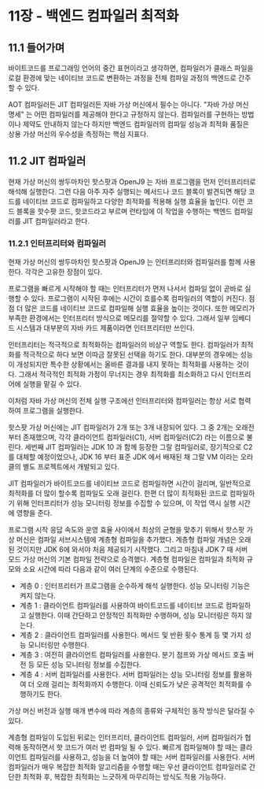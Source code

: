 # 11장 - 백엔드 컴파일러 최적화

## 11.1 들어가며&#x20;

바이트코드를 프로그래밍 언어의 중간 표현이라고 생각하면, 컴파일러가 클래스 파일을 로컬 환경에 맞는 네이티브 코드로 변환하는 과정을 전체 컴파일 과정의 백엔드로 간주할 수 있다.&#x20;

AOT 컴파일러든 JIT 컴파일러든 자바 가상 머신에서 필수는 아니다. "자바 가상 머신 명세" 는 어떤 컴파일러를 제공해야 한다고 규정하지 않는다. 컴파일러를 구현하는 방법이나 제약도 안내하지 않는다 하지만 백엔드 컴파일러의 컴파일 성능과 최적화 품질은 상용 가상 머신의 우수성을 측정하는 핵심 지표다.&#x20;

## 11.2 JIT 컴파일러&#x20;

현재 가상 머신의 쌍두마차인 핫스팟과 OpenJ9 는 자바 프로그램을 먼저 인터프리터로 해석해 실행한다. 그런 다음 아주 자주 실행되는 메서드나 코드 블록이 발견되면 해당 코드를 네이티브 코드로 컴파일하고 다양한 최적화를 적용해 실행 효율을 높인다. 이런 코드 블록을 핫수팟 코드, 핫코드라고 부르며 런타임에 이 작업을 수행하는 백엔드 컴파일러를 JIT 컴파일러라고 한다.&#x20;

### 11.2.1 인터프리터와 컴파일러&#x20;

현재 가상 머신의 쌍두마차인 핫스팟과 OpenJ9 는 인터프리터와 컴파일러를 함께 사용한다. 각각은 고유한 장점이 있다.&#x20;

프로그램을 빠르게 시작해야 할 때는 인터프리터가 먼저 나서서 컴파일 없이 곧바로 실행할 수 있다. 프로그램이 시작된 후에는 시간이 흐를수록 컴파일러의 역할이 커진다. 점점 더 많은 코드를 네이티브 코드로 컴파일해 실행 효율을 높이는 것이다. 또한 메모리가 부족한 환경에서는 인터프리터 방식으로 메모리를 절약할 수 있다. 그래서 일부 임베디드 시스템과 대부분의 자바 카드 제품이라면 인터프리터만 쓰인다.&#x20;

인터프리터는 적극적으로 최적화하는 컴파일러의 비상구 역할도 한다. 컴파일러가 최적화를 적극적으로 하다 보면 이따금 잘못된 선택을 하기도 한다. 대부분의 경우에는 성능이 개성되지만 특수한 상황에서는 올바른 결과를 내지 못하는 최적화를 사용하는 것이다. 그래서 적극적인 최적화 가정이 무너지는 경우 최적화를 최소화하고 다시 인터프리어에 실행을 맡길 수 있다.&#x20;

이처럼 자바 가상 머신의 전체 실행 구조에선 인터프리터와 컴파일러는 항상 서로 협력하여 프로그램을 실행한다.&#x20;

핫스팟 가상 머신에는 JIT 컴파일러가 2개 또는 3개 내장되어 있다. 그 중 2개는 오래전부터 존재했으며, 각각 클라이언트 컴파일러(C1), 서버 컴파일러(C2) 라는 이름으로 불린다. 세번째 JIT 컴파일러는 JDK 10 과 함께 등장한 그랄 컴파일러로, 장기적으로 C2 를 대체할 예정이었으나, JDK 16 부터 표준 JDK 에서 배재된 채 그랄 VM 이라는 오라클의 별도 프로젝트에서 개발되고 있다.&#x20;

JIT 컴파일러가 바이트코드를 네이티브 코드로 컴파일하면 시간이 걸리며, 일반적으로 최적화를 더 많이 할수록 컴파일도 오래 걸린다. 한편 더 많이 최적화된 코드로 컴파일하기 위해 인터프리터가 성능 모니터링 정보를 수집할 수 있으며, 이 작업 역시 실행 시간에 영향을 준다.&#x20;

프로그램 시작 응답 속도와 운영 효율 사이에서 최상의 균형을 맞추기 위해서 핫스팟 가상 머신은 컴파일 서브시스템에 계층형 컴파일을 추가했다. 계층형 컴파일 개념은 오래된 것이지만 JDK 6에 와서야 처음 제공되기 시작했다. 그리고 마침내 JDK 7 때 서버 모드 가상 머신의 기본 컴파일 전략으로 승격했다. 계층형 컴파일은 컴파일과 최적화 규모와 소요 시간에 따라 다음과 같이 여러 단계의 수준으로 수행된다.&#x20;

* 계층 0 : 인터프리터가 프로그램을 순수하게 해석 실행한다. 성능 모니터링 기능은 켜지 않는다.&#x20;
* 계층 1 : 클라이언트 컴파일러를 사용하여 바이트코드를 네이티브 코드로 컴파일하고 실행한다. 이때 간단하고 안정적인 최적화만 수행하며, 성능 모니터링은 하지 않는다.&#x20;
* 계층 2 : 클라이언트 컴파일러를 사용한다. 메서드 및 반환 횟수 통계 등 몇 가지 성능 모니터링만 수행한다.&#x20;
* 계층 3 : 여전히 클라이언트 컴파일러를 사용한다. 분기 점프와 가상 메서드 호출 버전 등 모든 성능 모니터링 정보를 수집한다.&#x20;
* 계층 4 : 서버 컴파일러를 사용한다. 서버 컴파일러는 성능 모니터링 정보를 활용하여 더 오래 걸리는 최적화까지 수행한다. 이때 신뢰도가 낮은 공격적인 최적화를 수행하기도 한다.&#x20;

가상 머신 버전과 실행 매개 변수에 따라 계층의 종류와 구체적인 동작 방식은 달라질 수 있다.&#x20;

계층형 컴파일이 도입된 뒤로는 인터프리터, 클라이언트 컴파일러, 서버 컴파일러가 협력해 동작하면서 핫 코드가 여러 번 컴파일 될 수 있다. 빠르게 컴파일해야 할 때는 클라이언트 컴파일러를 사용하고, 성능을 더 높여야 할 때는 서버 컴파일러를 사용한다. 서버 컴파일러가 매우 복잡한 최적화 알고리즘을 수행할 때는 우선 클라이언트 컴파일러로 간단한 최적화 후, 복잡한 최적화는 느긋하게 마무리하는 방식도 적용 가능하다.&#x20;
